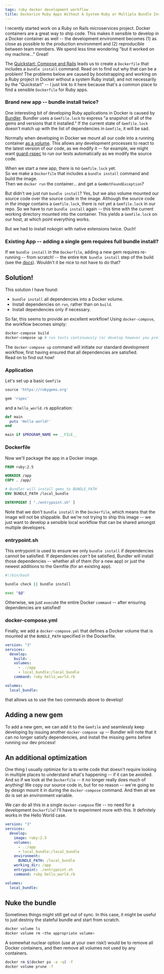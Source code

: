 ```yaml
---
tags: ruby docker development workflow
title: Dockerize Ruby Apps Without A System Ruby or Multiple Bundle Installs
---
```


I recently started work on a Ruby on Rails microservices project. Docker containers are a great way to ship code. This makes it sensible to develop in a Docker container as well -- the development environment becomes (1) as close as possible to the production environment and (2) reproducible between team members. We spend less time wondering "but it worked on my machine..." Great!

The [Quickstart: Compose and Rails](https://docs.docker.com/compose/rails/) leads us to create a `Dockerfile` that includes a `bundle install` command. Read on to find out why that can be a problem! The problems below are caused by bootstrapping and working on a Ruby project in Docker without a system Ruby install, and not necessarily by the "Quickstart" -- I just link to it here because that's a common place to find a sensible `Dockerfile` for Ruby apps.

### Brand new app -- bundle install twice?

One interesting bit of developing Ruby applications in Docker is caused by [Bundler](https://bundler.io/). Bundler uses a `Gemfile.lock` to express "a snapshot of all of the gems and versions that it installed." If the current state of `Gemfile.lock` doesn't match up with the list of dependencies in `Gemfile`, it will be sad.

Normally when developing in Docker we mount all our code into a running container [as a volume](https://docs.docker.com/storage/volumes/). This allows any development processes to react to the latest version of our code, as we modify it -- for example, we might want [guard-rspec](https://github.com/guard/guard-rspec) to run our tests automatically as we modify the source code.

When we start a new app, there is no `Gemfile.lock` yet.  
So we make a `Dockerfile` that includes a `bundle install` command and build the image.  
Then we `docker run` the container... and get a `GemNotFoundException`?

But didn't we just run `bundle install`? Yes, but we also volume mounted our source code over the source code in the image. Although the source code _in the image_ contains a `Gemfile.lock`, there is not yet a `Gemfile.lock` in our repo. So we have to run `bundle install` again -- this time with the current working directory mounted into the container. This yields a `Gemfile.lock` on our host, at which point everything works.

But we had to install nokogiri with native extensions twice. Ouch!

### Existing App -- adding a single gem requires full bundle install?

If we `bundle install` in the `Dockerfile`, adding a new gem requires re-running -- from scratch! -- the entire `RUN bundle install` step of the build (see the [docs](https://docs.docker.com/develop/develop-images/dockerfile_best-practices/#leverage-build-cache)). Wouldn't it be nice to not have to do that?

## Solution!

This solution I have found:

- `bundle install` all dependencies into a Docker volume.
- Install dependencies on `run`, rather than on `build`.
- Install dependencies only if necessary.

So far, this seems to provide an excellent workflow! Using `docker-compose`, the workflow becomes simply:

```sh
docker-compose build
docker-compose up # run tests continuously (or develop however you prefer)
```

The `docker-compose up` command will initiate our standard development workflow, first having ensured that all dependencies are satisfied.  
Read on to find out how!

### Application

Let's set up a basic `Gemfile`

```ruby
source 'https://rubygems.org'

gem 'rspec'
```

and a `hello_world.rb` application:

```ruby
def main
  puts 'Hello world!'
end

main if $PROGRAM_NAME == __FILE__
```

### Dockerfile

Now we'll package the app in a Docker image.

```Dockerfile
FROM ruby:2.5

WORKDIR /app
COPY . /app/

# Bundler will install gems to BUNDLE_PATH
ENV BUNDLE_PATH /local_bundle

ENTRYPOINT [ "./entrypoint.sh" ]
```

Note that we don't `bundle install` in the `Dockerfile`, which means that the image will not be shippable. But we're not trying to ship this image -- we just want to develop a sensible local workflow that can be shared amongst multiple developers.

### entrypoint.sh

This entrypoint is used to ensure we only `bundle install` if dependencies cannot be satisfied. If dependencies _can't_ be satisfied, Bundler will install those dependencies -- whether all of them (for a new app) or just the newest additions to the Gemfile (for an existing app).

```sh
#!/bin/bash

bundle check || bundle install

exec "$@"
```

Otherwise, we just `exec`ute the entire Docker `command` -- after ensuring dependencies are satisfied!

### docker-compose.yml

Finally, we add a `docker-compose.yml` that defines a Docker volume that is mounted at the `BUNDLE_PATH` specified in the Dockerfile.

```yaml
version: "3"
services:
  develop:
    build: .
    volumes:
      - .:/app
      - local_bundle:/local_bundle
    command: ruby hello_world.rb

volumes:
  local_bundle:
```

that allows us to use the two commands above to develop!

## Adding a new gem

To add a new gem, we can add it to the `Gemfile` and seamlessly keep developing by issuing another `docker-compose up` -- Bundler will note that it can no longer satisfy dependencies, and install the missing gems before running our dev process!

## An additional optimization

One thing I usually optimize for is to write code that doesn't require looking in multiple places to understand what's happening -- if it can be avoided. And so if we look at the `Dockerfile` -- it no longer really does much of anything! We copy our source code in, but for no reason -- we're going to by design mount it in during the `docker-compose` command. And then all we do is set an environment variable.

We can do all this in a single `docker-compose` file -- no need for a development `Dockerfile`! I'll have to experiment more with this. It definitely works in the Hello World case.

```yaml
version: "3"
services:
  develop:
    image: ruby:2.5
    volumes:
      - .:/app
      - local_bundle:/local_bundle
    environment:
      BUNDLE_PATH: /local_bundle
    working_dir: /app
    entrypoint: ./entrypoint.sh
    command: ruby hello_world.rb

volumes:
  local_bundle:
```

## Nuke the bundle

Sometimes things might still get out of sync. In this case, it might be useful to just destroy the stateful bundle and start from scratch.

```sh
docker volume ls
docker volume rm <the appropriate volume>
```

A somewhat nuclear option (use at your own risk!) would be to remove all Docker containers, and then remove all volumes not used by any containers.

```sh
docker rm $(docker ps -a -q) -f
docker volume prune -f
```
